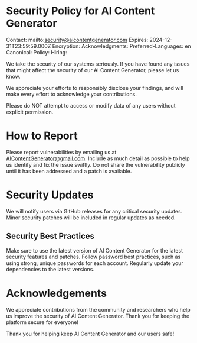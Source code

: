 # Security Policy for AI Content Generator
Contact: mailto:security@aicontentgenerator.com
Expires: 2024-12-31T23:59:59.000Z
Encryption: 
Acknowledgments: 
Preferred-Languages: en
Canonical:
Policy: 
Hiring:

We take the security of our systems seriously. If you have found any issues that might affect the security of our AI Content Generator, please let us know.

We appreciate your efforts to responsibly disclose your findings, and will make every effort to acknowledge your contributions.

Please do NOT attempt to access or modify data of any users without explicit permission.

# How to Report
Please report vulnerabilities by emailing us at AIContentGenerator@gmail.com. Include as much detail as possible to help us identify and fix the issue swiftly.
Do not share the vulnerability publicly until it has been addressed and a patch is available.

# Security Updates
We will notify users via GitHub releases for any critical security updates.
Minor security patches will be included in regular updates as needed.

## Security Best Practices
Make sure to use the latest version of AI Content Generator for the latest security features and patches.
Follow password best practices, such as using strong, unique passwords for each account.
Regularly update your dependencies to the latest versions.

# Acknowledgements
We appreciate contributions from the community and researchers who help us improve the security of AI Content Generator. Thank you for keeping the platform secure for everyone!

Thank you for helping keep AI Content Generator and our users safe!